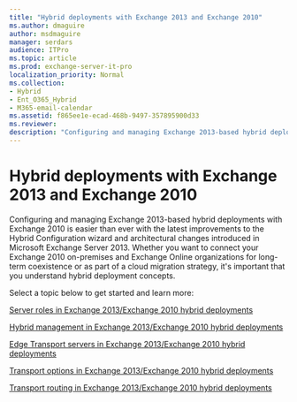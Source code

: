 ```yaml
---
title: "Hybrid deployments with Exchange 2013 and Exchange 2010"
ms.author: dmaguire
author: msdmaguire
manager: serdars
audience: ITPro
ms.topic: article
ms.prod: exchange-server-it-pro
localization_priority: Normal
ms.collection:
- Hybrid
- Ent_O365_Hybrid
- M365-email-calendar
ms.assetid: f865ee1e-ecad-468b-9497-357895900d33
ms.reviewer: 
description: "Configuring and managing Exchange 2013-based hybrid deployments with Exchange 2010 is easier than ever with the latest improvements to the Hybrid Configuration wizard and architectural changes introduced in Microsoft Exchange Server 2013. Whether you want to connect your Exchange 2010 on-premises and Exchange Online organizations for long-term coexistence or as part of a cloud migration strategy, it's important that you understand hybrid deployment concepts."
---
```


# Hybrid deployments with Exchange 2013 and Exchange 2010

Configuring and managing Exchange 2013-based hybrid deployments with Exchange 2010 is easier than ever with the latest improvements to the Hybrid Configuration wizard and architectural changes introduced in Microsoft Exchange Server 2013. Whether you want to connect your Exchange 2010 on-premises and Exchange Online organizations for long-term coexistence or as part of a cloud migration strategy, it's important that you understand hybrid deployment concepts.

Select a topic below to get started and learn more:

[Server roles in Exchange 2013/Exchange 2010 hybrid deployments](server-roles.md)

[Hybrid management in Exchange 2013/Exchange 2010 hybrid deployments](hybrid-management.md)

[Edge Transport servers in Exchange 2013/Exchange 2010 hybrid deployments](edge-transport.md)

[Transport options in Exchange 2013/Exchange 2010 hybrid deployments](transport-options.md)

[Transport routing in Exchange 2013/Exchange 2010 hybrid deployments](transport-routing.md)
